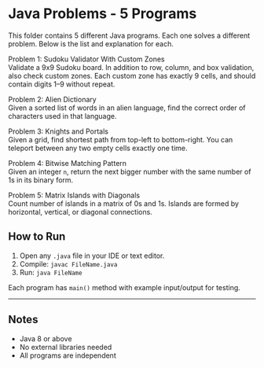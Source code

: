 # Java Problems - 5 Programs

This folder contains 5 different Java programs. Each one solves a different problem. Below is the list and explanation for each.

 Problem 1: Sudoku Validator With Custom Zones  
Validate a 9x9 Sudoku board. In addition to row, column, and box validation, also check custom zones. Each custom zone has exactly 9 cells, and should contain digits 1–9 without repeat.

 Problem 2: Alien Dictionary  
Given a sorted list of words in an alien language, find the correct order of characters used in that language.

 Problem 3: Knights and Portals  
Given a grid, find shortest path from top-left to bottom-right. You can teleport between any two empty cells exactly one time.

Problem 4: Bitwise Matching Pattern  
Given an integer `n`, return the next bigger number with the same number of 1s in its binary form.

 Problem 5: Matrix Islands with Diagonals  
Count number of islands in a matrix of 0s and 1s. Islands are formed by horizontal, vertical, or diagonal connections.


## How to Run

1. Open any `.java` file in your IDE or text editor.
2. Compile: `javac FileName.java`
3. Run: `java FileName`

Each program has `main()` method with example input/output for testing.

---

## Notes
- Java 8 or above
- No external libraries needed
- All programs are independent

